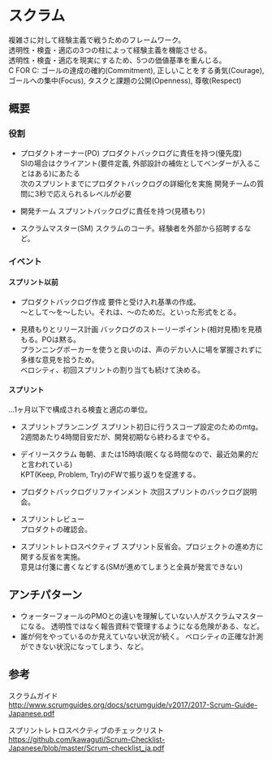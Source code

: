 # スクラム

複雑さに対して経験主義で戦うためのフレームワーク。  
透明性・検査・適応の3つの柱によって経験主義を機能させる。  
透明性・検査・適応を現実にするため、5つの価値基準を重んじる。  
C FOR C: ゴールの達成の確約(Commitment), 正しいことをする勇気(Courage), ゴールへの集中(Focus), タスクと課題の公開(Openness), 尊敬(Respect)  

## 概要
### 役割
* プロダクトオーナー(PO)
  プロダクトバックログに責任を持つ(優先度)  
  SIの場合はクライアント(要件定義, 外部設計の補佐としてベンダーが入ることはある)にあたる  
  次のスプリントまでにプロダクトバックログの詳細化を実施
  開発チームの質問に3秒で応えられるレベルが必要

* 開発チーム
  スプリントバックログに責任を持つ(見積もり)  

* スクラムマスター(SM)
  スクラムのコーチ。経験者を外部から招聘するなど。  

### イベント
#### スプリント以前
* プロダクトバックログ作成
  要件と受け入れ基準の作成。  
  〜として〜を〜したい。それは、〜のためだ。といった形式をとる。  

* 見積もりとリリース計画
  バックログのストーリーポイント(相対見積)を見積もる。POは黙る。  
  プランニングポーカーを使うと良いのは、声のデカい人に場を掌握されずに多様な意見を拾うため。  
  ベロシティ、初回スプリントの割り当ても続けて決める。  

#### スプリント
...1ヶ月以下で構成される検査と適応の単位。  

* スプリントプランニング
  スプリント初日に行うスコープ設定のためのmtg。2週間あたり4時間目安だが、開発初期なら終わるまでやる。

* デイリースクラム
  毎朝、または15時頃(眠くなる時間なので、最近効果的だと言われている)  
  KPT(Keep, Problem, Try)のFWで振り返りを促進する。  

* プロダクトバックログリファインメント
  次回スプリントのバックログ説明会。

* スプリントレビュー  
  プロダクトの確認会。  

* スプリントレトロスペクティブ
  スプリント反省会。プロジェクトの進め方に関する反省を実施。  
  意見は付箋に書くなどする(SMが進めてしまうと全員が発言できない)

## アンチパターン
* ウォーターフォールのPMOとの違いを理解していない人がスクラムマスターになる。
  透明性ではなく報告資料で管理するようになる危険がある、など。
* 誰が何をやっているのか見えていない状況が続く。
  ベロシティの正確な計測ができない状況になってしまう、など。

## 参考
スクラムガイド  
http://www.scrumguides.org/docs/scrumguide/v2017/2017-Scrum-Guide-Japanese.pdf  

スプリントレトロスペクティブのチェックリスト  
https://github.com/kawaguti/Scrum-Checklist-Japanese/blob/master/Scrum-checklist_ja.pdf  
